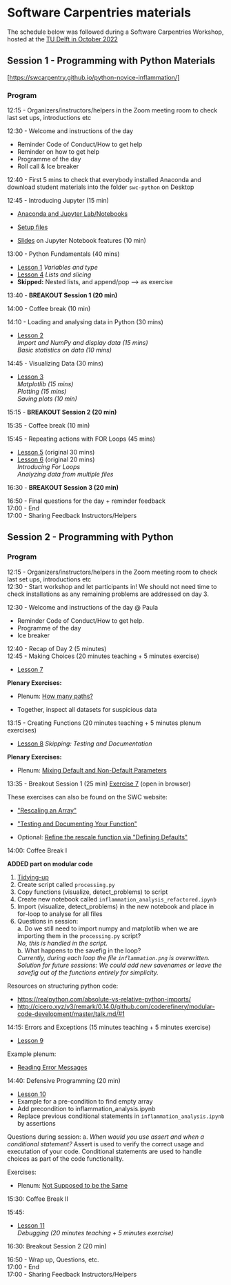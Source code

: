 # Software Carpentries materials 

The schedule below was followed during a Software Carpentries Workshop, hosted at the [TU Delft in October 2022](https://4turesearchdata-carpentries.github.io/2022-10-17-tudelft-online/)

## Session 1 - Programming with Python Materials

[https://swcarpentry.github.io/python-novice-inflammation/]

### Program
12:15 - Organizers/instructors/helpers in the Zoom meeting room to check last set ups, introductions etc

12:30 - Welcome and instructions of the day
- Reminder Code of Conduct/How to get help
- Reminder on how to get help
- Programme of the day
- Roll call & Ice breaker
	
12:40 - First 5 mins to check that everybody installed Anaconda and download student materials into the folder `swc-python` on Desktop

12:45 - Introducing Jupyter (15 min) 
- [Anaconda and Jupyter Lab/Notebooks](https://www.anaconda.com/products/individual) 
- [Setup files](https://swcarpentry.github.io/python-novice-inflammation/setup.html)

- [Slides](https://raw.githack.com/mwakok/software_carpentries/main/python_instructor_materials/python_lecture_1.slides.html#/) on Jupyter Notebook features (10 min)
	

13:00 - Python Fundamentals (40 mins)
- [Lesson 1](https://swcarpentry.github.io/python-novice-inflammation/01-intro/index.html)
  _Variables and type_
- [Lesson 4](https://swcarpentry.github.io/python-novice-inflammation/04-lists/index.html)
  _Lists and slicing_
- **Skipped:** Nested lists, and append/pop --> as exercise

13:40 - **BREAKOUT Session 1 (20 min)**

14:00 - Coffee break (10 min)

14:10 - Loading and analysing data in Python (30 mins)

- [Lesson 2](https://swcarpentry.github.io/python-novice-inflammation/02-numpy/index.html)  
  _Import and NumPy and display data (15 mins)_  
  _Basic statistics on data (10 mins)_

14:45 - Visualizing Data (30 mins)
- [Lesson 3](https://swcarpentry.github.io/python-novice-inflammation/03-matplotlib/index.html)   
  _Matplotlib (15 mins)_  
  _Plotting (15 mins)_  
  _Saving plots (10 min)_

15:15 - **BREAKOUT Session 2 (20 min)**

15:35 - Coffee break (10 min)

15:45 - Repeating actions with FOR Loops (45 mins) 
- [Lesson 5](https://swcarpentry.github.io/python-novice-inflammation/05-loop/index.html) (original 30 mins)
- [Lesson 6](https://swcarpentry.github.io/python-novice-inflammation/06-files/index.html) (original 20 mins)  
  _Introducing For Loops_  
  _Analyzing data from multiple files_

16:30 - **BREAKOUT Session 3 (20 min)**

16:50 - Final questions for the day + reminder feedback   
17:00 - End    
17:00 - Sharing Feedback Instructors/Helpers   


## Session 2  - Programming with Python

### Program

12:15 - Organizers/instructors/helpers in the Zoom meeting room to check last set ups, introductions etc   
12:30 - Start workshop and let participants in! We should not need time to check installations as any remaining problems are addressed on day 3. 

12:30 - Welcome and instructions of the day @ Paula
- Reminder Code of Conduct/How to get help. 
- Programme of the day
- Ice breaker   

12:40 - Recap of Day 2 (5 minutes)   
12:45 - Making Choices (20 minutes teaching + 5 minutes exercise)   
- [Lesson 7](https://swcarpentry.github.io/python-novice-inflammation/07-cond/index.html)

**Plenary Exercises:**
- Plenum: [How many paths?](https://swcarpentry.github.io/python-novice-inflammation/07-cond/index.html#how-many-paths )

- Together, inspect all datasets for suspicious data

13:15 - Creating Functions (20 minutes teaching + 5 minutes plenum exercises)
- [Lesson 8](https://swcarpentry.github.io/python-novice-inflammation/08-func/index.html)
  _Skipping: Testing and Documentation_

**Plenary Exercises:**
- Plenum: [Mixing Default and Non-Default Parameters](https://swcarpentry.github.io/python-novice-inflammation/08-func/index.html#mixing-default-and-non-default-parameters )


13:35 - Breakout Session 1 (25 min) 
[Exercise 7](python_excercises_2.slides.html) (open in browser)

These exercises can also be found on the SWC website:

- ["Rescaling an Array"](https://scw-ss.github.io/2021-03-16-tudelft-online-python-novice-inflammation/08-func/index.html#rescaling-an-array )
- ["Testing and Documenting Your Function"](https://swcarpentry.github.io/python-novice-inflammation/08-func/index.html#testing-and-documenting-your-function )

- Optional: [Refine the rescale function via "Defining Defaults"](https://swcarpentry.github.io/python-novice-inflammation/08-func/index.html#defining-defaults-1)


14:00: Coffee Break I

**ADDED part on modular code**
1.	[Tidying-up](https://swcarpentry.github.io/python-novice-inflammation/08-func/index.html#tidying-up)   
2.	Create script called `processing.py`   
3.	Copy functions (visualize, detect_problems) to script   
4.	Create new notebook called `inflammation_analysis_refactored.ipynb`   
5.	Import (visualize, detect_problems) in the new notebook and place in for-loop to analyse for all files   
6.	Questions in session:   
a.	Do we still need to import numpy and matplotlib when we are importing them in the `processing.py` script?    
_No, this is handled in the script._   
b.	What happens to the savefig in the loop?    
_Currently, during each loop the file `inflammation.png` is overwritten. Solution for future sessions: We could add new savenames or leave the savefig out of the functions entirely for simplicity._


Resources on structuring python code:
-	https://realpython.com/absolute-vs-relative-python-imports/
-	http://cicero.xyz/v3/remark/0.14.0/github.com/coderefinery/modular-code-development/master/talk.md/#1


14:15: Errors and Exceptions (15 minutes teaching + 5 minutes exercise)
- [Lesson 9](https://swcarpentry.github.io/python-novice-inflammation/09-errors/index.html)

Example plenum:
- [Reading Error Messages](https://swcarpentry.github.io/python-novice-inflammation/09-errors/index.html#reading-error-messages )

14:40: Defensive Programming (20 min)
- [Lesson 10](https://swcarpentry.github.io/python-novice-inflammation/10-defensive/index.html)
- Example for a pre-condition to find empty array
- Add precondition to inflammation_analysis.ipynb
- Replace previous conditional statements in `inflammation_analysis.ipynb` by assertions

Questions during session:
a. _When would you use assert and when a conditional statement?_
Assert is used to verify the correct usage and executation of your code. Conditional statements are used to handle choices as part of the code functionality.

Exercises:
- Plenum: [Not Supposed to be the Same](https://swcarpentry.github.io/python-novice-inflammation/11-debugging/index.html#not-supposed-to-be-the-same )

15:30: Coffee Break II

15:45: 
- [Lesson 11](https://swcarpentry.github.io/python-novice-inflammation/11-debugging/index.html)  
  _Debugging (20 minutes teaching + 5 minutes exercise)_


16:30: Breakout Session 2 (20 min)


16:50 - Wrap up, Questions, etc.   
17:00 - End   
17:00 - Sharing Feedback Instructors/Helpers   
